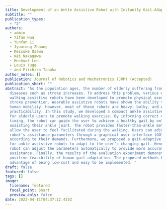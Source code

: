 ```yaml
---
title: Development of an Ankle Assistive Robot with Instantly Gait-Adaptive Method
subtitle: ""
publication_types:
  - "2"
authors:
  - admin
  - Yifan Hua
  - Yunfan Li
  - Jyunrong Zhuang
  - Keisuke Osawa
  - Kei Nakagawa
  - Heehyol Lee
  - Louis Yuge
  - and Eiichiro Tanaka
author_notes: []
publication: Journal of Robotics and Mechatronics (JRM) (Accepted)
publication_short: ""
abstract: "As the population ages, the number of elderly suffering from systemic
  diseases such as stroke increases. To address this problem, various wearable
  walking assistive robots have been developed to promote physical exercise for
  stroke prevention. Wearable assistive robots have shown the ability to improve
  human mobility. However, most of these robots are heavy, bulky, and with poor
  practicability. In this study, we developed a compact ankle assistive robot
  for elderly users to promote walking exercise. By informing correct motion and
  timing, the robot can guide the user to achieve a healthy gait by only
  assisting their ankle joint. The robot provides faster-than-ankle motion to
  allow the user to feel facilitated during the walking. Users can adjust the
  robot’s assistance parameters through a graphical user interface (GUI)
  according to their demands. Furthermore, we proposed a gait-adaptive method
  for ankle assistive robots to adapt to the user’s changing gait. Hence, the
  robot can adjust the parameters automatically to provide more accurate walking
  assistance. Finally, the results of the evaluation experiment demonstrated the
  positive feasibility of human gait adaptation. The proposed methods have the
  advantage of being low-cost and easy to be implemented. "
draft: false
featured: false
tags: []
image:
  filename: featured
  focal_point: Smart
  preview_only: false
date: 2023-04-11T04:37:12.415Z
---
```


